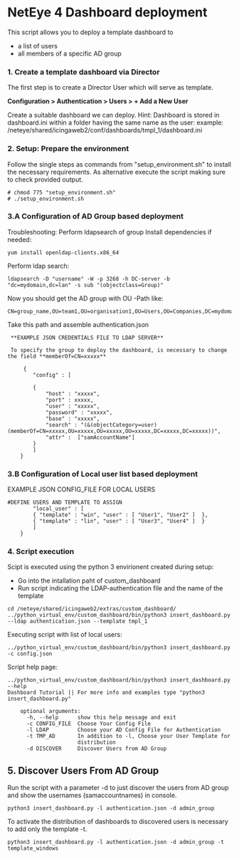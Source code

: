 # NetEye 4 Dashboard deployment 

This script allows you to deploy a template dashboard to 
- a list of users
- all members of a specific AD group 


### 1. Create a template dashboard via Director
The first step is to create a Director User which will serve as template.

**Configuration > Authentication > Users > + Add a New User**

Create a suitable dashboard we can deploy.
Hint: Dashboard is stored in dashboard.ini within a folder having the same name as the user:
example: /neteye/shared/icingaweb2/conf/dashboards/tmpl_1/dashboard.ini

### 2. Setup: Prepare the environment

Follow the single steps as commands from "setup_environment.sh" to install the necessary requirements.
As alternative execute the script making sure to check provided output.

```
# chmod 775 "setup_environment.sh"
# ./setup_environment.sh
```
    

### 3.A Configuration of AD Group based deployment

Troubleshooting: Perform ldapsearch of group
Install dependencies if needed:
```
yum install openldap-clients.x86_64
```

Perform ldap search:
```
ldapsearch -D "username" -W -p 3268 -h DC-server -b "dc=mydomain,dc=lan" -s sub "(objectclass=Group)"
```

Now you should get the AD group with OU -Path like:
```
CN=group_name,OU=team1,OU=organisation1,OU=Users,OU=Companies,DC=mydomain,DC=lan
```

Take this path and assemble authentication.json

```
 **EXAMPLE JSON CREDENTIALS FILE TO LDAP SERVER**
 
 To specify the group to deploy the dashboard, is necessary to change the field **memberOf=CN=xxxxx**
 
     {   
        "config" : [

        {
            "host" : "xxxxx",
            "port" : xxxxx,
            "user" : "xxxxx",
            "password" : "xxxxx",
            "base" : "xxxxx",
            "search" : "(&(objectCategory=user)(memberOf=CN=xxxxx,OU=xxxxx,OU=xxxxx,OU=xxxxx,DC=xxxxx,DC=xxxxx))",
            "attr" :  ["samAccountName"]
        }
        ]
    }
```

### 3.B Configuration of Local user list based deployment

EXAMPLE JSON CONFIG_FILE FOR LOCAL USERS

```
#DEFINE USERS AND TEMPLATE TO ASSIGN
        "local_user" : [
        { "template" : "win", "user" : [ "User1", "User2" ]  },
        { "template" : "lin", "user" : [ "User3", "User4" ]  }
        ]
    }
```

### 4. Script execution

Scipt is executed using the python 3 envirionent created during setup:

- Go into the intallation paht of custom_dashboard
- Run script indicating the LDAP-authentication file and the name of the template 
```
cd /neteye/shared/icingaweb2/extras/custom_dashboard/
../python_virtual_env/custom_dashboard/bin/python3 insert_dashboard.py --ldap authentication.json --template tmpl_1
```

Executing script with list of local users:
```
../python_virtual_env/custom_dashboard/bin/python3 insert_dashboard.py -c config.json
```


Script help page:
```
../python_virtual_env/custom_dashboard/bin/python3 insert_dashboard.py --help
Dashboard Tutorial || For more info and examples type "python3 insert_dashboard.py"

    optional arguments:
      -h, --help      show this help message and exit
      -c CONFIG_FILE  Choose Your Config File
      -l LDAP         Choose your AD Config File for Authentication
      -t TMP_AD       In addition to -l, Choose your User Template for
                      distribution
      -d DISCOVER     Discover Users from AD Group

```


## 5. Discover Users From AD Group

Run the script with a parameter -d to just discover the users from AD group and show the usernames (samaccountnames) in console.
   
    python3 insert_dashboard.py -l authentication.json -d admin_group
    
 To activate the distribution of dashboards to discovered users is necessary to add only the template -t.
    
    python3 insert_dashboard.py -l authentication.json -d admin_group -t template_windows

 
 

        

